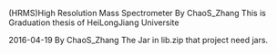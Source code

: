 (HRMS)High Resolution Mass Spectrometer By ChaoS_Zhang 
This is Graduation thesis of HeiLongJiang Universite

2016-04-19 By ChaoS_Zhang
	The Jar in lib.zip that project need jars. 